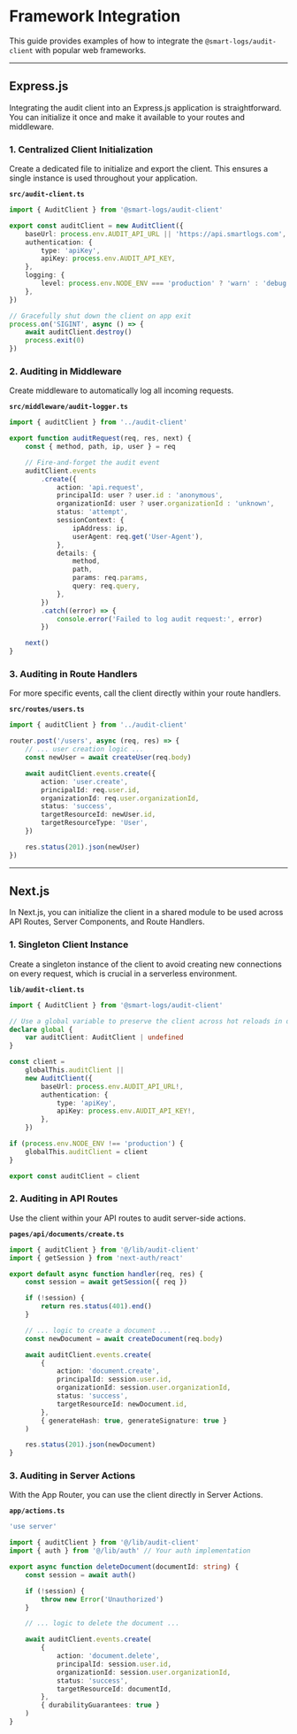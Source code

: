 # Framework Integration

This guide provides examples of how to integrate the `@smart-logs/audit-client` with popular web frameworks.

---

## Express.js

Integrating the audit client into an Express.js application is straightforward. You can initialize it once and make it available to your routes and middleware.

### 1. Centralized Client Initialization

Create a dedicated file to initialize and export the client. This ensures a single instance is used throughout your application.

**`src/audit-client.ts`**

```typescript
import { AuditClient } from '@smart-logs/audit-client'

export const auditClient = new AuditClient({
	baseUrl: process.env.AUDIT_API_URL || 'https://api.smartlogs.com',
	authentication: {
		type: 'apiKey',
		apiKey: process.env.AUDIT_API_KEY,
	},
	logging: {
		level: process.env.NODE_ENV === 'production' ? 'warn' : 'debug',
	},
})

// Gracefully shut down the client on app exit
process.on('SIGINT', async () => {
	await auditClient.destroy()
	process.exit(0)
})
```

### 2. Auditing in Middleware

Create middleware to automatically log all incoming requests.

**`src/middleware/audit-logger.ts`**

```typescript
import { auditClient } from '../audit-client'

export function auditRequest(req, res, next) {
	const { method, path, ip, user } = req

	// Fire-and-forget the audit event
	auditClient.events
		.create({
			action: 'api.request',
			principalId: user ? user.id : 'anonymous',
			organizationId: user ? user.organizationId : 'unknown',
			status: 'attempt',
			sessionContext: {
				ipAddress: ip,
				userAgent: req.get('User-Agent'),
			},
			details: {
				method,
				path,
				params: req.params,
				query: req.query,
			},
		})
		.catch((error) => {
			console.error('Failed to log audit request:', error)
		})

	next()
}
```

### 3. Auditing in Route Handlers

For more specific events, call the client directly within your route handlers.

**`src/routes/users.ts`**

```typescript
import { auditClient } from '../audit-client'

router.post('/users', async (req, res) => {
	// ... user creation logic ...
	const newUser = await createUser(req.body)

	await auditClient.events.create({
		action: 'user.create',
		principalId: req.user.id,
		organizationId: req.user.organizationId,
		status: 'success',
		targetResourceId: newUser.id,
		targetResourceType: 'User',
	})

	res.status(201).json(newUser)
})
```

---

## Next.js

In Next.js, you can initialize the client in a shared module to be used across API Routes, Server Components, and Route Handlers.

### 1. Singleton Client Instance

Create a singleton instance of the client to avoid creating new connections on every request, which is crucial in a serverless environment.

**`lib/audit-client.ts`**

```typescript
import { AuditClient } from '@smart-logs/audit-client'

// Use a global variable to preserve the client across hot reloads in development
declare global {
	var auditClient: AuditClient | undefined
}

const client =
	globalThis.auditClient ||
	new AuditClient({
		baseUrl: process.env.AUDIT_API_URL!,
		authentication: {
			type: 'apiKey',
			apiKey: process.env.AUDIT_API_KEY!,
		},
	})

if (process.env.NODE_ENV !== 'production') {
	globalThis.auditClient = client
}

export const auditClient = client
```

### 2. Auditing in API Routes

Use the client within your API routes to audit server-side actions.

**`pages/api/documents/create.ts`**

```typescript
import { auditClient } from '@/lib/audit-client'
import { getSession } from 'next-auth/react'

export default async function handler(req, res) {
	const session = await getSession({ req })

	if (!session) {
		return res.status(401).end()
	}

	// ... logic to create a document ...
	const newDocument = await createDocument(req.body)

	await auditClient.events.create(
		{
			action: 'document.create',
			principalId: session.user.id,
			organizationId: session.user.organizationId,
			status: 'success',
			targetResourceId: newDocument.id,
		},
		{ generateHash: true, generateSignature: true }
	)

	res.status(201).json(newDocument)
}
```

### 3. Auditing in Server Actions

With the App Router, you can use the client directly in Server Actions.

**`app/actions.ts`**

```typescript
'use server'

import { auditClient } from '@/lib/audit-client'
import { auth } from '@/lib/auth' // Your auth implementation

export async function deleteDocument(documentId: string) {
	const session = await auth()

	if (!session) {
		throw new Error('Unauthorized')
	}

	// ... logic to delete the document ...

	await auditClient.events.create(
		{
			action: 'document.delete',
			principalId: session.user.id,
			organizationId: session.user.organizationId,
			status: 'success',
			targetResourceId: documentId,
		},
		{ durabilityGuarantees: true }
	)
}
```
